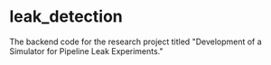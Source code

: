 # leak_detection
The backend code for the research project titled "Development of a Simulator for Pipeline Leak Experiments."
